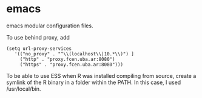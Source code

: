 # emacs
emacs modular configuration files.

To use behind proxy, add

```
(setq url-proxy-services
   '(("no_proxy" . "^\\(localhost\\|10.*\\)") ]
     ("http" . "proxy.fcen.uba.ar:8080")
     ("https" . "proxy.fcen.uba.ar:8080")))
```

To be able to use ESS when R was installed compiling from source, create a symlink of the R binary in a folder within the PATH. In this case, I used /usr/local/bin.
